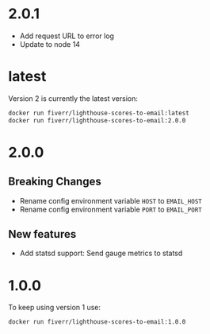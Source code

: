 # 2.0.1

- Add request URL to error log
- Update to node 14

# latest
Version 2 is currently the latest version:
```bash
docker run fiverr/lighthouse-scores-to-email:latest
docker run fiverr/lighthouse-scores-to-email:2.0.0
```

# 2.0.0

## Breaking Changes
- Rename config environment variable `HOST` to `EMAIL_HOST`
- Rename config environment variable `PORT` to `EMAIL_PORT`

## New features
- Add statsd support: Send gauge metrics to statsd

# 1.0.0
To keep using version 1 use:
```bash
docker run fiverr/lighthouse-scores-to-email:1.0.0
```
